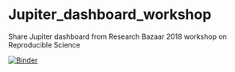 # Jupiter_dashboard_workshop
Share Jupiter dashboard from Research Bazaar 2018 workshop on Reproducible Science

[![Binder](https://mybinder.org/badge.svg)](https://mybinder.org/v2/gh/fridafu/Jupiter_dashboard_workshop.git/master)
